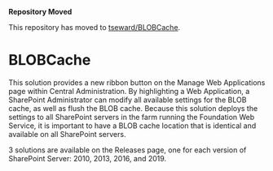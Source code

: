 **Repository Moved**

This repository has moved to [tseward/BLOBCache](https://github.com/tseward/BLOBCache).

# BLOBCache

This solution provides a new ribbon button on the Manage Web Applications page within Central Administration. By highlighting a Web Application, a SharePoint Administrator can modify all available settings for the BLOB cache, as well as flush the BLOB cache. Because this solution deploys the settings to all SharePoint servers in the farm running the Foundation Web Service, it is important to have a BLOB cache location that is identical and available on all SharePoint servers.

3 solutions are available on the Releases page, one for each version of SharePoint Server: 2010, 2013, 2016, and 2019.
